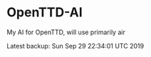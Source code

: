# OpenTTD-AI
My AI for OpenTTD, will use primarily air

Latest backup: Sun Sep 29 22:34:01 UTC 2019
